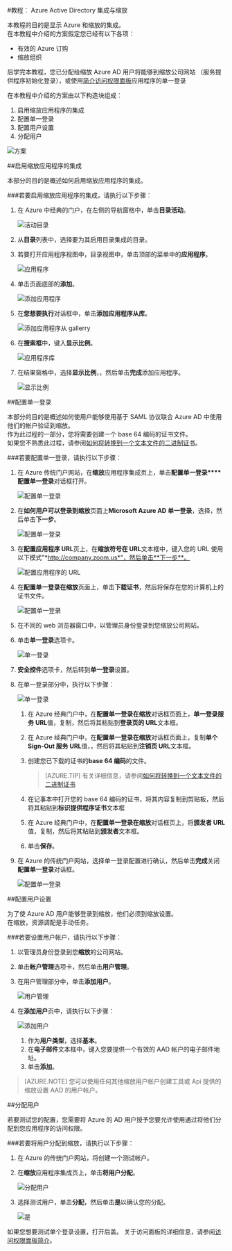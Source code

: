 <properties 
    pageTitle="教程︰ Azure Active Directory 集成与缩放 |Microsoft Azure" 
    description="了解如何使用 Azure Active Directory 缩放以启用单一登录、 自动化资源调配，以及更多。" 
    services="active-directory" 
    authors="jeevansd"  
    documentationCenter="na" 
    manager="femila"/>
<tags 
    ms.service="active-directory" 
    ms.devlang="na" 
    ms.topic="article" 
    ms.tgt_pltfrm="na" 
    ms.workload="identity" 
    ms.date="08/16/2016" 
    ms.author="jeedes" />

#<a name="tutorial-azure-active-directory-integration-with-zoom"></a>教程︰ Azure Active Directory 集成与缩放
  
本教程的目的是显示 Azure 和缩放的集成。  
在本教程中介绍的方案假定您已经有以下各项︰

-   有效的 Azure 订购
-   缩放组织
  
后学完本教程，您已分配给缩放 Azure AD 用户将能够到缩放公司网站 （服务提供程序初始化登录），或使用[简介访问权限面板](active-directory-saas-access-panel-introduction.md)应用程序的单一登录
  
在本教程中介绍的方案由以下构造块组成︰

1.  启用缩放应用程序的集成
2.  配置单一登录
3.  配置用户设置
4.  分配用户

![方案](./media/active-directory-saas-zoom-tutorial/IC784693.png "方案")

##<a name="enabling-the-application-integration-for-zoom"></a>启用缩放应用程序的集成
  
本部分的目的是概述如何启用缩放应用程序的集成。

###<a name="to-enable-the-application-integration-for-zoom-perform-the-following-steps"></a>若要启用缩放应用程序的集成，请执行以下步骤︰

1.  在 Azure 中经典的门户，在左侧的导航窗格中，单击**目录活动**。

    ![活动目录](./media/active-directory-saas-zoom-tutorial/IC700993.png "活动目录")

2.  从**目录**列表中，选择要为其启用目录集成的目录。

3.  若要打开应用程序视图中，目录视图中，单击顶部的菜单中的**应用程序**。

    ![应用程序](./media/active-directory-saas-zoom-tutorial/IC700994.png "应用程序")

4.  单击页面底部的**添加**。

    ![添加应用程序](./media/active-directory-saas-zoom-tutorial/IC749321.png "添加应用程序")

5.  在**您想要执行**对话框中，单击**添加应用程序从库**。

    ![添加应用程序从 gallerry](./media/active-directory-saas-zoom-tutorial/IC749322.png "添加应用程序从 gallerry")

6.  在**搜索框**中，键入**显示比例**。

    ![应用程序库](./media/active-directory-saas-zoom-tutorial/IC784694.png "应用程序库")

7.  在结果窗格中，选择**显示比例**，，然后单击**完成**添加应用程序。

    ![显示比例](./media/active-directory-saas-zoom-tutorial/IC784695.png "显示比例")

##<a name="configuring-single-sign-on"></a>配置单一登录
  
本部分的目的是概述如何使用户能够使用基于 SAML 协议联合 Azure AD 中使用他们的帐户验证到缩放。  
作为此过程的一部分，您将需要创建一个 base 64 编码的证书文件。  
如果您不熟悉此过程，请参阅[如何将转换到一个文本文件的二进制证书](http://youtu.be/PlgrzUZ-Y1o)。

###<a name="to-configure-single-sign-on-perform-the-following-steps"></a>若要配置单一登录，请执行以下步骤︰

1.  在 Azure 传统门户网站，在**缩放**应用程序集成页上，单击**配置单一登录****配置单一登录**对话框打开。

    ![配置单一登录](./media/active-directory-saas-zoom-tutorial/IC784696.png "配置单一登录")

2.  在**如何用户可以登录到缩放**页面上**Microsoft Azure AD 单一登录**，选择，然后单击**下一步**。

    ![配置单一登录](./media/active-directory-saas-zoom-tutorial/IC784697.png "配置单一登录")

3.  在**配置应用程序 URL**页上，在**缩放符号在 URL**文本框中，键入您的 URL 使用以下模式"*http://company.zoom.us*"，然后单击**下一步**。

    ![配置应用程序的 URL](./media/active-directory-saas-zoom-tutorial/IC784698.png "配置应用程序的 URL")

4.  在**配置单一登录在缩放**页面上，单击**下载证书**，然后将保存在您的计算机上的证书文件。

    ![配置单一登录](./media/active-directory-saas-zoom-tutorial/IC784699.png "配置单一登录")

5.  在不同的 web 浏览器窗口中，以管理员身份登录到您缩放公司网站。

6.  单击**单一登录**选项卡。

    ![单一登录](./media/active-directory-saas-zoom-tutorial/IC784700.png "单一登录")

7.  **安全控件**选项卡，然后转到**单一登录**设置。

8.  在单一登录部分中，执行以下步骤︰

    ![单一登录](./media/active-directory-saas-zoom-tutorial/IC784701.png "单一登录")

    1.  在 Azure 经典门户中，在**配置单一登录在缩放**对话框页面上，**单一登录服务 URL**值，复制，然后将其粘贴到**登录页的 URL**文本框。
    2.  在 Azure 经典门户中，在**配置单一登录在缩放**对话框页面上，复制**单个 Sign-Out 服务 URL**值，，然后将其粘贴到**注销页 URL**文本框。
    3.  创建您已下载的证书的**base 64 编码**的文件。  

        >[AZURE.TIP] 有关详细信息，请参阅[如何将转换到一个文本文件的二进制证书](http://youtu.be/PlgrzUZ-Y1o)

    4.  在记事本中打开您的 base 64 编码的证书，将其内容复制到剪贴板，然后将其粘贴到**标识提供程序证书**文本框
    5.  在 Azure 经典门户中，在**配置单一登录在缩放**对话框页上，将**颁发者 URL**值，复制，然后将其粘贴到**颁发者**文本框。
    6.  单击**保存**。

9.  在 Azure 的传统门户网站，选择单一登录配置进行确认，然后单击**完成**关闭**配置单一登录**对话框。

    ![配置单一登录](./media/active-directory-saas-zoom-tutorial/IC784702.png "配置单一登录")

##<a name="configuring-user-provisioning"></a>配置用户设置
  
为了使 Azure AD 用户能够登录到缩放，他们必须到缩放设置。  
在缩放，资源调配是手动任务。

###<a name="to-provision-a-user-accounts-perform-the-following-steps"></a>若要设置用户帐户，请执行以下步骤︰

1.  以管理员身份登录到您**缩放**的公司网站。

2.  单击**帐户管理**选项卡，然后单击**用户管理**。

3.  在用户管理部分中，单击**添加用户**。

    ![用户管理](./media/active-directory-saas-zoom-tutorial/IC784703.png "用户管理")

4.  在**添加用户**页中，请执行以下步骤︰

    ![添加用户](./media/active-directory-saas-zoom-tutorial/IC784704.png "添加用户")

    1.  作为**用户类型**，选择**基本**。
    2.  在**电子邮件**文本框中，键入您要提供一个有效的 AAD 帐户的电子邮件地址。
    3.  单击**添加**。

>[AZURE.NOTE] 您可以使用任何其他缩放用户帐户创建工具或 Api 提供的缩放设置 AAD 的用户帐户。

##<a name="assigning-users"></a>分配用户
  
若要测试您的配置，您需要将 Azure 的 AD 用户授予您要允许使用通过将他们分配到您应用程序的访问权限。

###<a name="to-assign-users-to-zoom-perform-the-following-steps"></a>若要将用户分配到缩放，请执行以下步骤︰

1.  在 Azure 的传统门户网站，将创建一个测试帐户。

2.  在**缩放**应用程序集成页上，单击**将用户分配**。

    ![分配用户](./media/active-directory-saas-zoom-tutorial/IC784705.png "分配用户")

3.  选择测试用户，单击**分配**，然后单击**是**以确认您的分配。

    ![是](./media/active-directory-saas-zoom-tutorial/IC767830.png "是")
  
如果您想要测试单个登录设置，打开后盖。 关于访问面板的详细信息，请参阅[访问权限面板简介](active-directory-saas-access-panel-introduction.md)。